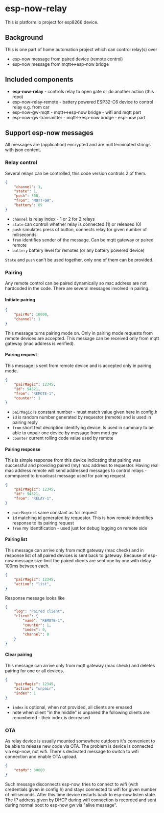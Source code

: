 # esp-now-relay

This is platform.io project for esp8266 device.

## Background

This is one part of home automation project which can control relay(s) over
* esp-now message from paired device (remote control)
* esp-now message from mqtt<->esp-now bridge

## Included components
* __esp-now-relay__ - controls relay to open gate or do another action (this repo)
* esp-now-relay-remote - battery powered ESP32-C6 device to control relay e.g. from car
* esp-now-gw-mqtt - mqtt<->esp-now bridge - wifi and mqtt part
* esp-now-gw-transmitter - mqtt<->esp-now bridge - esp-now part

## Support esp-now messages

All messages are (application) encrypted and are null terminated strings with json content.

### Relay control
Several relays can be controlled, this code version controls 2 of them.

```json
{
    "channel": 1,
    "state": 1,
    "push": 300,
    "from": "MQTT-GW",
    "battery": 89
}
```
* `channel` is relay index - 1 or 2 for 2 relays
* `state` can controll whether relay is connected (1) or released (0)
* `push` simulates press of button, connects relay for given number of miliseconds
* `from` identifies sender of the message. Can be mqtt gateway or paired remote
* `battery` battery level for remotes (or any battery powered device)

`State` and `push` can't be used together, only one of them can be provided.

### Pairing
Any remote control can be paired dynamically so mac address are not hardcoded in the code. There are several messages involved in pairing.

#### Initiate pairing
```json
{
    "pairMs": 10000,
    "channel": 1
}
```
This message turns pairing mode on. Only in pairing mode requests from remote devices are accepted. This message can be received only from mqtt gateway (mac address is verified).

#### Pairing request
This message is sent from remote device and is accepted only in pairing mode.
```json
{
    "pairMagic": 12345,
    "id": 54321,
    "from": "REMOTE-1",
    "counter": 1
}
```
* `pairMagic` is constant number - must match value given here in config.h
* `id` is random number generated by requestor (remote) and is used in pairing reply
* `from` short text decription identifying device. Is used in summary to be able to unpair one device by message from mqtt gw
* `counter` current rolling code value used by remote

#### Pairing response
This is simple response from this device indicating that pairing was successful and providing paired (my) mac address to requestor. Having real mac address remote will send addressed messages to control relays - commpared to broadcast message used for pairing request.
```json
{
    "pairMagic": 12345,
    "id": 54321,
    "from": "RELAY-1",
}
```
* `pairMagic` is same constant as for request
* `id` matching id generated by requestor. This is how remote indentifies response to its pairing request
* `from` my identification - used just for debug logging on remote side

#### Pairing list
This message can arrive only from mqtt gateway (mac check) and in response list of all paired devices is sent back to gateway.
Because of esp-now message size limit the paired clients are sent one by one with delay 100ms between each.

```json
{
    "pairMagic": 12345,
    "action": "list",
}
```

Response message looks like
```json
{
    "log": "Paired client",
    "client": {
        "name": "REMOTE-1",
        "counter": 1,
        "index": 0,
        "channel": 0
    }
}
```

#### Clear pairing
This message can arrive only from mqtt gateway (mac check) and deletes pairing for one or all devices.
```json
{
    "pairMagic": 12345,
    "action": "unpair",
    "index": 1
}
```
* `index` is optional, when not provided, all clients are ereased
* note when client "in the middle" is unpaired the following clients are renumbered - their index is decreased


### OTA
As relay device is usually mounted somewhere outdoors it's convenient to be able to release new code via OTA. The problem is device is connected via esp-now, not wifi. There's dedivated message to switch to wifi connection and enable OTA upload.

```json
{
    "otaMs": 30000
}
```
Such message disconnects esp-now, tries to connect to wifi (with credentials given in config.h) and stays connected to wifi for given number of miliseconds. After this time device restarts back to esp-now listen state. The IP address given by DHCP during wifi connection is recorded and sent during normal boot to esp-now gw via "alive message".